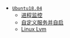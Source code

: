 * [`Ubuntu18.04`](zh-cn/ubuntu/README.md)
    * [进程监控](zh-cn/ubuntu/process-monitor.md)
    * [自定义服务并自启](zh-cn/ubuntu/autostart-custom-service.md)
    * [Linux Lvm](zh-cn/ubuntu/lvm.md)